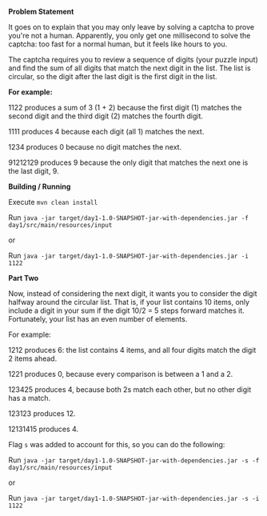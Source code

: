 **Problem Statement**

It goes on to explain that you may only leave by solving a captcha to prove you're not a human. Apparently, you only get one millisecond to solve the captcha: too fast for a normal human, but it feels like hours to you.

The captcha requires you to review a sequence of digits (your puzzle input) and find the sum of all digits that match the next digit in the list. The list is circular, so the digit after the last digit is the first digit in the list.

**For example:**

1122 produces a sum of 3 (1 + 2) because the first digit (1) matches the second digit and the third digit (2) matches the fourth digit.

1111 produces 4 because each digit (all 1) matches the next.

1234 produces 0 because no digit matches the next.

91212129 produces 9 because the only digit that matches the next one is the last digit, 9.

**Building / Running**

Execute `mvn clean install`


Run `java -jar target/day1-1.0-SNAPSHOT-jar-with-dependencies.jar -f day1/src/main/resources/input`

or

Run `java -jar target/day1-1.0-SNAPSHOT-jar-with-dependencies.jar -i 1122`

**Part Two**

Now, instead of considering the next digit, it wants you to consider the digit halfway around the circular list. That is, if your list contains 10 items, only include a digit in your sum if the digit 10/2 = 5 steps forward matches it. Fortunately, your list has an even number of elements.

For example:

1212 produces 6: the list contains 4 items, and all four digits match the digit 2 items ahead.

1221 produces 0, because every comparison is between a 1 and a 2.

123425 produces 4, because both 2s match each other, but no other digit has a match.

123123 produces 12.

12131415 produces 4.

Flag `s` was added to account for this, so you can do the following:

Run `java -jar target/day1-1.0-SNAPSHOT-jar-with-dependencies.jar -s -f day1/src/main/resources/input`

or

Run `java -jar target/day1-1.0-SNAPSHOT-jar-with-dependencies.jar -s -i 1122`
